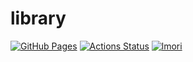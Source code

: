 # library
[![GitHub Pages](https://img.shields.io/static/v1?label=GitHub+Pages&message=+&color=brightgreen&logo=github)](https://lmorinn.github.io/library/) 
[![Actions Status](https://github.com/lmorinn/library/workflows/verify/badge.svg)](https://github.com/lmorinn/library/actions) 
[![lmori](https://img.shields.io/endpoint?url=https%3A%2F%2Fatcoder-badges.now.sh%2Fapi%2Fatcoder%2Fjson%2Flmori)](https://atcoder.jp/users/lmori)